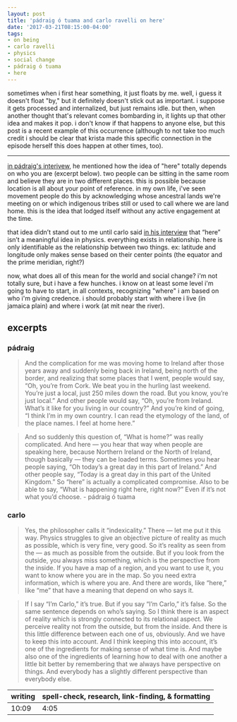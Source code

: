 ```yaml
---
layout: post
title: 'pádraig ó tuama and carlo ravelli on here'
date: '2017-03-21T08:15:00-04:00'
tags:
- on being
- carlo ravelli
- physics
- social change
- pádraig ó tuama
- here
--- 
```


sometimes when i first hear something, it just floats by me. well, i guess it doesn't float "by," but it definitely doesn't stick out as important. i suppose it gets processed and internalized, but just remains idle. but then, when another thought that's relevant comes bombarding in, it lights up that other idea and makes it pop. i don't know if that happens to anyone else, but this post is a recent example of this occurrence (although to not take too much credit i should be clear that krista made this specific connection in the episode herself this does happen at other times, too).

---

[in pádraig's interivew](http://onbeing.org/programs/padraig-o-tuama-belonging-creates-and-undoes-us-both/), he mentioned how the idea of "here" totally depends on who you are (excerpt below). two people can be sitting in the same room and believe they are in two different places. this is possible because location is all about your point of reference. in my own life, i've seen movement people do this by acknowledging whose ancestral lands we're meeting on or which indigenous tribes still or used to call where we are land home. this is the idea that lodged itself without any active engagement at the time.

that idea didn’t stand out to me until carlo said [in his interview](http://www.onbeing.org/programs/carlo-rovelli-all-reality-is-interaction) that “here” isn’t a meaningful idea in physics. everything exists in relationship. here is only identifiable as the relationship between two things. ex: latitude and longitude only makes sense based on their center points (the equator and the prime meridian, right?)

now, what does all of this mean for the world and social change? i'm not totally sure, but i have a few hunches. i know on at least some level i'm going to have to start, in all contexts, recognizing "where" i am based on who i'm giving credence. i should probably start with where i live (in jamaica plain) and where i work (at mit near the river). 

## excerpts

### pádraig

> And the complication for me was moving home to Ireland after those years away and suddenly being back in Ireland, being north of the border, and realizing that some places that I went, people would say, “Oh, you’re from Cork. We beat you in the hurling last weekend. You’re just a local, just 250 miles down the road. But you know, you’re just local.” And other people would say, “Oh, you’re from Ireland. What’s it like for you living in our country?” And you’re kind of going, “I think I’m in my own country. I can read the etymology of the land, of the place names. I feel at home here.”

> And so suddenly this question of, “What is home?” was really complicated. And here — you hear that way when people are speaking here, because Northern Ireland or the North of Ireland, though basically — they can be loaded terms. Sometimes you hear people saying, “Oh today’s a great day in this part of Ireland.” And other people say, “Today is a great day in this part of the United Kingdom.” So “here” is actually a complicated compromise. Also to be able to say, “What is happening right here, right now?” Even if it’s not what you’d choose. - pádraig ó tuama

### carlo

> Yes, the philosopher calls it “indexicality.” There — let me put it this way. Physics struggles to give an objective picture of reality as much as possible, which is very fine, very good. So it’s reality as seen from the — as much as possible from the outside. But if you look from the outside, you always miss something, which is the perspective from the inside. If you have a map of a region, and you want to use it, you want to know where you are in the map. So you need extra information, which is where you are. And there are words, like “here,” like “me” that have a meaning that depend on who says it.

> If I say “I’m Carlo,” it’s true. But if you say “I’m Carlo,” it’s false. So the same sentence depends on who’s saying. So I think there is an aspect of reality which is strongly connected to its relational aspect. We perceive reality not from the outside, but from the inside. And there is this little difference between each one of us, obviously. And we have to keep this into account. And I think keeping this into account, it’s one of the ingredients for making sense of what time is. And maybe also one of the ingredients of learning how to deal with one another a little bit better by remembering that we always have perspective on things. And everybody has a slightly different perspective than everybody else.

<table>
	<thead>
		<tr>
			<th>writing</th>
			<th>spell-check, research, link-finding, & formatting</th>
		</tr>
	</thead>
	<tbody>
		<tr>
			<td>10:09</td>
			<td>4:05</td>
		</tr>
	</tbody>
</table>